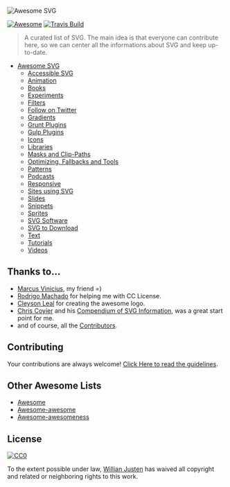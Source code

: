 ![Awesome SVG](https://rawgit.com/willianjusten/awesome-svg/master/logo.svg)

[![Awesome](https://cdn.rawgit.com/sindresorhus/awesome/d7305f38d29fed78fa85652e3a63e154dd8e8829/media/badge.svg)](https://github.com/sindresorhus/awesome) [![Travis Build](https://travis-ci.org/willianjusten/awesome-svg.svg?branch=master)](https://travis-ci.org/willianjusten/awesome-svg)

> A curated list of SVG. The main idea is that everyone can contribute here, so we can center all the informations about SVG and keep up-to-date.

- [Awesome SVG](#awesome-svg)
  - [Accessible SVG](topics/Accessibility.md)
  - [Animation](topics/Animation.md)
  - [Books](topics/Books.md)
  - [Experiments](topics/Experiments.md)
  - [Filters](topics/Filters.md)
  - [Follow on Twitter](topics/Follow-twitter.md)
  - [Gradients](topics/Gradients.md)
  - [Grunt Plugins](topics/Grunt-plugins.md)
  - [Gulp Plugins](topics/Gulp-plugins.md)
  - [Icons](topics/Icons.md)
  - [Libraries](topics/Libraries.md)
  - [Masks and Clip-Paths](topics/Masks-clips.md)
  - [Optimizing, Fallbacks and Tools](topics/Optimization-tools.md)
  - [Patterns](topics/Patterns.md)
  - [Podcasts](topics/Podcasts.md)
  - [Responsive](topics/Responsive.md)
  - [Sites using SVG](topics/Sites-using-svg.md)
  - [Slides](topics/Slides.md)
  - [Snippets](topics/Snippets.md)
  - [Sprites](topics/Sprites.md)
  - [SVG Software](topics/Softwares.md)
  - [SVG to Download](topics/Downloads.md)
  - [Text](topics/Text.md)
  - [Tutorials](topics/Tutorials.md)
  - [Videos](topics/Videos.md)

## Thanks to…

- [Marcus Vinicius](https://github.com/mvfsillva), my friend =)
- [Rodrigo Machado](https://github.com/rcmachado) for helping me with CC License.
- [Cleyson Leal](https://github.com/Cleysonlb) for creating the awesome logo.
- [Chris Coyier](https://chriscoyier.net/) and his [Compendium of SVG Information](https://css-tricks.com/mega-list-svg-information/), was a great start point for me.
- and of course, all the [Contributors](https://github.com/willianjusten/awesome-svg/graphs/contributors).

## Contributing

Your contributions are always welcome! [Click Here to read the guidelines](https://github.com/willianjusten/awesome-svg/blob/master/contributing.md).

## Other Awesome Lists

- [Awesome](https://github.com/sindresorhus/awesome)
- [Awesome-awesome](https://github.com/emijrp/awesome-awesome)
- [Awesome-awesomeness](https://github.com/bayandin/awesome-awesomeness)

## License

[![CC0](https://i.creativecommons.org/l/by/4.0/88x31.png)](https://creativecommons.org/licenses/by/4.0/)

To the extent possible under law, [Willian Justen](https://github.com/willianjusten) has waived all copyright and related or neighboring rights to this work.
